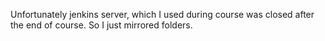 Unfortunately jenkins server, which I used during course was closed after the end of course. 
So I just mirrored folders.
